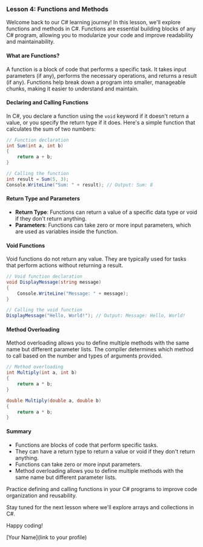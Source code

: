 ### Lesson 4: Functions and Methods

Welcome back to our C# learning journey! In this lesson, we'll explore functions and methods in C#. Functions are essential building blocks of any C# program, allowing you to modularize your code and improve readability and maintainability.

#### What are Functions?

A function is a block of code that performs a specific task. It takes input parameters (if any), performs the necessary operations, and returns a result (if any). Functions help break down a program into smaller, manageable chunks, making it easier to understand and maintain.

#### Declaring and Calling Functions

In C#, you declare a function using the `void` keyword if it doesn't return a value, or you specify the return type if it does. Here's a simple function that calculates the sum of two numbers:

```csharp
// Function declaration
int Sum(int a, int b)
{
    return a + b;
}

// Calling the function
int result = Sum(5, 3);
Console.WriteLine("Sum: " + result); // Output: Sum: 8
```

#### Return Type and Parameters

- **Return Type**: Functions can return a value of a specific data type or void if they don't return anything.
- **Parameters**: Functions can take zero or more input parameters, which are used as variables inside the function.

#### Void Functions

Void functions do not return any value. They are typically used for tasks that perform actions without returning a result.

```csharp
// Void function declaration
void DisplayMessage(string message)
{
    Console.WriteLine("Message: " + message);
}

// Calling the void function
DisplayMessage("Hello, World!"); // Output: Message: Hello, World!
```

#### Method Overloading

Method overloading allows you to define multiple methods with the same name but different parameter lists. The compiler determines which method to call based on the number and types of arguments provided.

```csharp
// Method overloading
int Multiply(int a, int b)
{
    return a * b;
}

double Multiply(double a, double b)
{
    return a * b;
}
```

#### Summary

- Functions are blocks of code that perform specific tasks.
- They can have a return type to return a value or void if they don't return anything.
- Functions can take zero or more input parameters.
- Method overloading allows you to define multiple methods with the same name but different parameter lists.

Practice defining and calling functions in your C# programs to improve code organization and reusability.

Stay tuned for the next lesson where we'll explore arrays and collections in C#.

Happy coding!

[Your Name](link to your profile)
